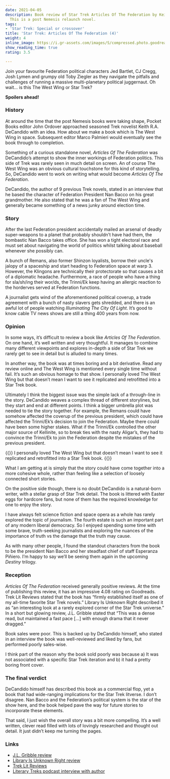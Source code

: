 ```yaml
---
date: 2021-04-05
description: Book review of Star Trek Articles Of The Federation by Keith R.A. DeCandido.
  This is a post Nemesis relaunch novel.
tags:
- 'Star Trek: Special or crossover'
title: 'Star Trek: Articles Of The Federation (4)'
weight: 4
inline_image: https://i.gr-assets.com/images/S/compressed.photo.goodreads.com/books/1387716925l/217649.jpg
show_reading_time: true
rating: 3.5

---
```

Join your favourite Federation political characters Jed Bartlet, CJ Cregg, Josh Lymen and grumpy old Toby Ziegler as they navigate the pitfalls and challenges of running a massive multi-planetary political juggernaut. Oh wait… is this The West Wing or Star Trek?

**Spoilers ahead!**

<!--more-->

### History

At around the time that the post Nemesis books were taking shape, Pocket Books editor John Ordover approached seasoned Trek novelist Keith R.A. DeCandido with an idea. How about we make a book which is The West Wing in space. Subsequent editor Marco Palmieri would eventually see the book through to completion.

Something of a curious standalone novel, *Articles Of The Federation* was DeCandido’s attempt to show the inner workings of Federation politics. This side of Trek was rarely seen in much detail on screen. An of course The West Wing was an obvious cultural touchstone for this kind of storytelling. So, DeCandido went to work on writing what would become *Articles Of The Federation*.

DeCandido, the author of 9 previous Trek novels, stated in an interview that he based the character of Federation President Nan Bacco on his great grandmother. He also stated that he was a fan of The West Wing and generally became something of a news junky around election time.

### Story

After the last Federation president accidentally mailed an arsenal of deadly super-weapons to a planet that probably shouldn’t have had them, the bombastic Nan Bacco takes office. She has won a tight electoral race and must set about navigating the world of politics whilst talking about baseball whenever she possibly can.

A bunch of Remans, also former Shinzon loyalists, borrow their uncle's jalopy of a spaceship and start heading to Federation space at warp 3. However, the Klingons are technically their protectorate so that causes a bit of a diplomatic headache. Furthermore, a race of people who have a thing for sla/sh/ing their wor/ds, the Trinni/Ek keep having an allergic reaction to the horderves served at Federation functions. 

A journalist gets wind of the aforementioned political coverup, a trade agreement with a bunch of nasty slavers gets shredded, and there is an awful lot of people watching *Illuminating The City Of Light*. It’s good to know cable TV news shows are still a thing 400 years from now.

### Opinion 

In some ways, it’s difficult to review a book like *Articles Of The Federation*. On one hand, it’s well written and very thoughtful. It manages to combine many different viewpoints and explores in-depth a side of Star Trek we rarely get to see in detail but is alluded to many times.

In another way, the book was at times boring and a bit derivative. Read any review online and The West Wing is mentioned every single time without fail. It’s such an obvious homage to that show. I personally loved The West Wing but that doesn’t mean I want to see it replicated and retrofitted into a Star Trek book.

Ultimately I think the biggest issue was the simple lack of a through-line in the story. DeCandido weaves a complex thread of different storylines, but they start and end at different points. I think a bigger umbrella plot was needed to tie the story together. For example, the Remans could have somehow affected the coverup of the previous president, which could have affected the Trinni/Ek’s decision to join the Federation. Maybe there could have been some higher stakes. What if the Trinni/Ek controlled the other major source of Kellinite, so to break ties with the nasty Aligar’s, they had to convince the Trinni/Ek to join the Federation despite the mistakes of the previous president.

{{<pullout>}}
I personally loved The West Wing but that doesn’t mean I want to see it replicated and retrofitted into a Star Trek book.
{{</pullout>}}

What I am getting at is simply that the story could have come together into a more cohesive whole, rather than feeling like a selection of loosely connected short stories.

On the positive side though, there is no doubt DeCandido is a natural-born writer, with a stellar grasp of Star Trek detail. The book is littered with Easter eggs for hardcore fans, but none of them has the required knowledge for one to enjoy the story.

I have always felt science fiction and space opera as a whole has rarely explored the topic of journalism. The fourth estate is such an important part of any modern liberal democracy. So I enjoyed spending some time with some brave, truth-seeking journalists and exploring the nuances of the importance of truth vs the damage that the truth may cause.

As with many other people, I found the standout characters from the book to be the president Nan Bacco and her steadfast chief of staff Esperanza Piñiero. I’m happy to say we’ll be seeing them again in the upcoming *Destiny* trilogy. 

### Reception

*Articles Of The Federation* received generally positive reviews. At the time of publishing this review, it has an impressive 4.08 rating on Goodreads. Trek Lit Reviews stated that the book has “firmly established itself as one of my all-time favorite Star Trek novels.” Library Is Unknown Right described it as “an interesting look at a rarely explored corner of the Star Trek universe.” In a short but glowing review, J.L. Gribble stated that “This was a dense read, but maintained a fast pace […] with enough drama that it never dragged.”

Book sales were poor. This is backed up by DeCandido himself, who stated in an interview the book was well-reviewed and liked by fans, but performed poorly sales-wise.

I think part of the reason why the book sold poorly was because a) It was not associated with a specific Star Trek iteration and b) it had a pretty boring front cover.

### The final verdict

DeCandido himself has described this book as a commercial flop, yet a book that had wide-ranging implications for the Star Trek litverse. I don’t disagree. Nan Bacco and the Federation’s political system is the star of the show here, and the book helped pave the way for future stories to incorporate these elements. 

That said, I just wish the overall story was a bit more compelling. It’s a well written, clever read filled with lots of lovingly researched and thought out detail. It just didn’t keep me turning the pages.

### Links

* [J.L. Gribble review](https://jlgribble.com/2016/11/03/review-articles-of-the-federation-by-keith-r-a-decandido)
* [Library Is Unknown Right review](http://mitsfs.mit.edu/reviews/DeCandido-ArticlesOfTheFederation)
* [Trek Lit Reviews](http://www.treklit.com/2019/06/AotF.html)
* [Literary Treks podcast interview with author](http://www.trek.fm/literary-treks/265)